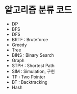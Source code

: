 # 알고리즘 분류 코드
- DP
- BFS
- DFS
- BRTF : Bruteforce
- Greedy
- Tree
- BINS : Binary Search
- Graph
- STPH : Shortest Path
- SIM : Simulation, 구현
- TP : Two Pointer
- BT : Backtracking
- Hash
